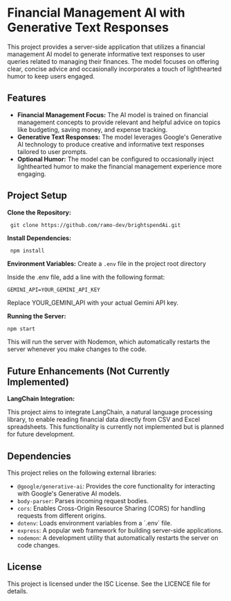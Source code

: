 <body>
  <h1>Financial Management AI with Generative Text Responses</h1>

  <p>This project provides a server-side application that utilizes a financial management AI model to generate informative text responses to user queries related to managing their finances. The model focuses on offering clear, concise advice and occasionally incorporates a touch of lighthearted humor to keep users engaged.</p>

  <h2>Features</h2>
  <ul>
    <li><strong>Financial Management Focus:</strong> The AI model is trained on financial management concepts to provide relevant and helpful advice on topics like budgeting, saving money, and expense tracking.</li>
    <li><strong>Generative Text Responses:</strong> The model leverages Google's Generative AI technology to produce creative and informative text responses tailored to user prompts.</li>
    <li><strong>Optional Humor:</strong> The model can be configured to occasionally inject lighthearted humor to make the financial management experience more engaging.</li>
  </ul>

  <h2>Project Setup</h2>

**Clone the Repository:**
     
     git clone https://github.com/ramo-dev/brightspendAi.git
    
**Install Dependencies:** 

     npm install
     
**Environment Variables:** Create a `.env` file in the project root directory 

Inside the .env file, add a line with the following format:

    GEMINI_API=YOUR_GEMINI_API_KEY

Replace YOUR_GEMINI_API with your actual Gemini API key.

**Running the Server:**

  ```bash
  npm start
  ```
  <p>This will run the server with Nodemon, which automatically restarts the server whenever you make changes to the code.</p>

  <h2>Future Enhancements (Not Currently Implemented)</h2>

**LangChain Integration:** 
<p>This project aims to integrate LangChain, a natural language processing library, to enable reading financial data directly from CSV and Excel spreadsheets. This functionality is currently not implemented but is planned for future development.</p>

  <h2>Dependencies</h2>
  <p>This project relies on the following external libraries:</p>
  <ul>
    <li><code>@google/generative-ai</code>: Provides the core functionality for interacting with Google's Generative AI models.</li>
    <li><code>body-parser</code>: Parses incoming request bodies.</li>
    <li><code>cors</code>: Enables Cross-Origin Resource Sharing (CORS) for handling requests from different origins.</li>
    <li><code>dotenv</code>: Loads environment variables from a `.env` file.</li>
    <li><code>express</code>: A popular web framework for building server-side applications.</li>
    <li><code>nodemon</code>: A development utility that automatically restarts the server on code changes.</li>
  </ul>

  <h2>License</h2>
  <p>This project is licensed under the ISC License. See the LICENCE file for details.</p>

</body>




